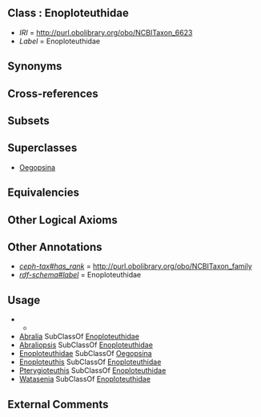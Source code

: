 
## Class : Enoploteuthidae

 * *IRI* = http://purl.obolibrary.org/obo/NCBITaxon_6623
 * *Label* = Enoploteuthidae

## Synonyms


## Cross-references


## Subsets


## Superclasses

 * [Oegopsina](../../NCBITaxon/42/NCBITaxon_34542.md)

## Equivalencies


## Other Logical Axioms


## Other Annotations

 * *[ceph-tax#has_rank](../../ceph-tax#has/nk/ceph-tax#has_rank.md)* = http://purl.obolibrary.org/obo/NCBITaxon_family
 * *[rdf-schema#label](../../el/rdf-schema#label.md)* = Enoploteuthidae

## Usage

 * -
 * [Abralia](../../NCBITaxon/49/NCBITaxon_34549.md) SubClassOf [Enoploteuthidae](../../NCBITaxon/23/NCBITaxon_6623.md)
 * [Abraliopsis](../../NCBITaxon/47/NCBITaxon_34547.md) SubClassOf [Enoploteuthidae](../../NCBITaxon/23/NCBITaxon_6623.md)
 * [Enoploteuthidae](../../NCBITaxon/23/NCBITaxon_6623.md) SubClassOf [Oegopsina](../../NCBITaxon/42/NCBITaxon_34542.md)
 * [Enoploteuthis](../../NCBITaxon/45/NCBITaxon_34545.md) SubClassOf [Enoploteuthidae](../../NCBITaxon/23/NCBITaxon_6623.md)
 * [Pterygioteuthis](../../NCBITaxon/43/NCBITaxon_34543.md) SubClassOf [Enoploteuthidae](../../NCBITaxon/23/NCBITaxon_6623.md)
 * [Watasenia](../../NCBITaxon/24/NCBITaxon_6624.md) SubClassOf [Enoploteuthidae](../../NCBITaxon/23/NCBITaxon_6623.md)

## External Comments


